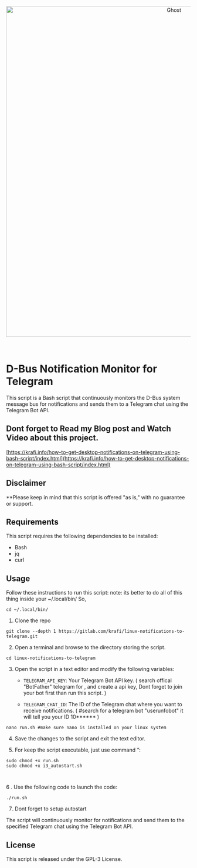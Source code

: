 &nbsp;
<p align="center">
  <a href="https://krafi.info/chatgpt-is-now-on-linux-terminal/index.html" target="_blank">
    <img src="https://images.unsplash.com/photo-1675865254433-6ba341f0f00b?crop=entropy&cs=tinysrgb&fit=max&fm=jpg&ixid=MnwxMTc3M3wwfDF8c2VhcmNofDE2fHwlMjBjaGF0Z3B0fGVufDB8fHx8MTY3OTE0OTM5Nw&ixlib=rb-4.0.3&q=80&w=960" alt="Ghost" width="900px">
  </a>
</p>
&nbsp;


# D-Bus Notification Monitor for Telegram

This script is a Bash script that continuously monitors the D-Bus system message bus for notifications and sends them to a Telegram chat using the Telegram Bot API.

## Dont forget to Read my Blog post and Watch Video about this project.
[https://krafi.info/how-to-get-desktop-notifications-on-telegram-using-bash-script/index.html](https://krafi.info/how-to-get-desktop-notifications-on-telegram-using-bash-script/index.html)

## Disclaimer

**Please keep in mind that this script is offered "as is," with no guarantee or support.

## Requirements

This script requires the following dependencies to be installed:

- Bash
- jq
- curl

## Usage

Follow these instructions to run this script: 
note: its better to do all of this thing inside your ~/.local/bin/ So, 

```
cd ~/.local/bin/
```

1. Clone the repo 

```
git clone --depth 1 https://gitlab.com/krafi/linux-notifications-to-telegram.git

```
2. Open a terminal and browse to the directory storing the script.

```
cd linux-notifications-to-telegram 

```
3. Open the script in a text editor and modify the following variables:
   - `TELEGRAM_API_KEY`: Your Telegram Bot API key. ( search offical "BotFather" telegram for , and create a api key, Dont forget to join your bot first than run this script. )


   - `TELEGRAM_CHAT_ID`: The ID of the Telegram chat where you want to receive notifications. (
#search for a telegram bot "userunfobot" it will tell you your ID 10******
)

```
nano run.sh #make sure nano is installed on your linux system

```
4. Save the changes to the script and exit the text editor.

5. For keep the script executable, just use command “:

```
sudo chmod +x run.sh
sudo chmod +x i3_autostart.sh 



```

6 . Use the following code to launch the code:

```
./run.sh

```
7. Dont forget to setup autostart

The script will continuously monitor for notifications and send them to the specified Telegram chat using the Telegram Bot API.

## License

This script is released under the GPL-3 License. 
